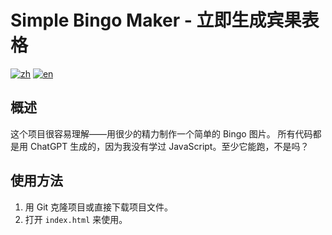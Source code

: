 # Simple Bingo Maker - 立即生成宾果表格

[![zh](https://img.shields.io/badge/lang-zh-red.svg)](https://github.com/flower-iroseka/simple-bingo-maker/blob/main/README.md)
[![en](https://img.shields.io/badge/lang-en-blue.svg)](https://github.com/flower-iroseka/simple-bingo-maker/blob/main/README.en.md)


## 概述
这个项目很容易理解——用很少的精力制作一个简单的 Bingo 图片。
所有代码都是用 ChatGPT 生成的，因为我没有学过 JavaScript。至少它能跑，不是吗？

## 使用方法
1. 用 Git 克隆项目或直接下载项目文件。
2. 打开 `index.html` 来使用。
